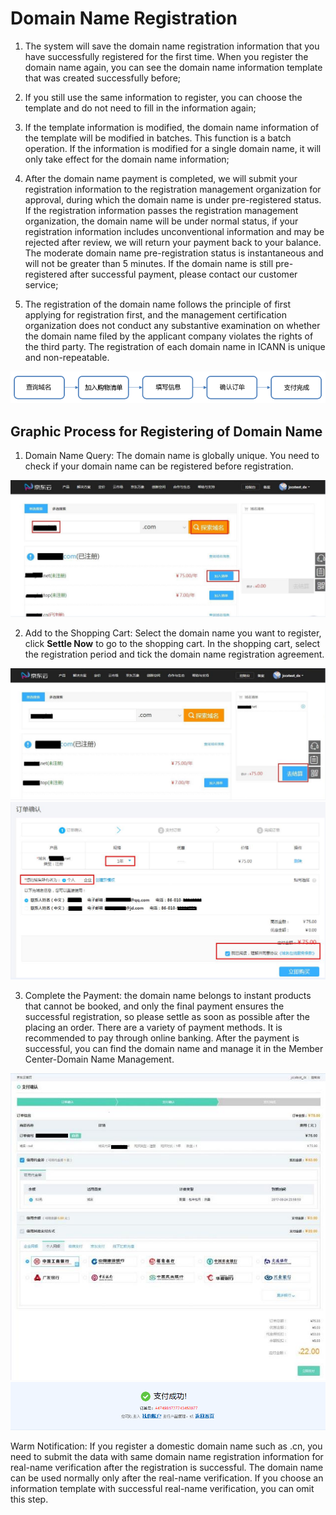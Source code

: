 # Domain Name Registration

1. The system will save the domain name registration information that you have successfully registered for the first time. When you register the domain name again, you can see the domain name information template that was created successfully before;

2. If you still use the same information to register, you can choose the template and do not need to fill in the information again;

3. If the template information is modified, the domain name information of the template will be modified in batches. This function is a batch operation. If the information is modified for a single domain name, it will only take effect for the domain name information;

4. After the domain name payment is completed, we will submit your registration information to the registration management organization for approval, during which the domain name is under pre-registered status. If the registration information passes the registration management organization, the domain name will be under normal status, if your registration information includes unconventional information and may be rejected after review, we will return your payment back to your balance. The moderate domain name pre-registration status is instantaneous and will not be greater than 5 minutes. If the domain name is still pre-registered after successful payment, please contact our customer service;

5. The registration of the domain name follows the principle of first applying for registration first, and the management certification organization does not conduct any substantive examination on whether the domain name filed by the applicant company violates the rights of the third party. The registration of each domain name in ICANN is unique and non-repeatable.

![image](https://github.com/jdcloudcom/cn/blob/edit/documentation/Domain-Name-&-License/Image-Domain/cms_5b39fb69-f597-4597-af4b-63b8bdf5c21220170808211111.png)

## Graphic Process for Registering of Domain Name

1. Domain Name Query: The domain name is globally unique. You need to check if your domain name can be registered before registration.

![image](https://github.com/jdcloudcom/cn/blob/edit/documentation/Domain-Name-&-License/Image-Domain/1.jpg)


2. Add to the Shopping Cart: Select the domain name you want to register, click **Settle Now** to go to the shopping cart. In the shopping cart, select the registration period and tick the domain name registration agreement.

![image](https://github.com/jdcloudcom/cn/blob/edit/documentation/Domain-Name-&-License/Image-Domain/2.jpg)
![image](https://github.com/jdcloudcom/cn/blob/edit/documentation/Domain-Name-&-License/Image-Domain/2-1.jpg)


3. Complete the Payment: the domain name belongs to instant products that cannot be booked, and only the final payment ensures the successful registration, so please settle as soon as possible after the placing an order. There are a variety of payment methods. It is recommended to pay through online banking. After the payment is successful, you can find the domain name and manage it in the Member Center-Domain Name Management.

![image](https://github.com/jdcloudcom/cn/blob/edit/documentation/Domain-Name-&-License/Image-Domain/3.jpg)
![image](https://github.com/jdcloudcom/cn/blob/edit/documentation/Domain-Name-&-License/Image-Domain/3-1.png)


Warm Notification: If you register a domestic domain name such as .cn, you need to submit the data with same domain name registration information for real-name verification after the registration is successful. The domain name can be used normally only after the real-name verification. If you choose an information template with successful real-name verification, you can omit this step.

